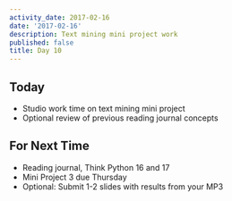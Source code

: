 ```yaml
---
activity_date: 2017-02-16
date: '2017-02-16'
description: Text mining mini project work
published: false
title: Day 10
---
```


## Today

  * Studio work time on text mining mini project
  * Optional review of previous reading journal concepts

## For Next Time

  * Reading journal, Think Python 16 and 17
  * Mini Project 3 due Thursday
  * Optional: Submit 1-2 slides with results from your MP3

